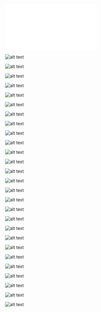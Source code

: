 ![alt text](Sect001.md)
![alt text](Slide1.PNG)
![alt text](Slide10.PNG)
![alt text](Slide11.PNG)
![alt text](Slide12.PNG)
![alt text](Slide13.PNG)
![alt text](Slide14.PNG)
![alt text](Slide15.PNG)
![alt text](Slide16.PNG)
![alt text](Slide17.PNG)
![alt text](Slide18.PNG)
![alt text](Slide19.PNG)
![alt text](Slide2.PNG)
![alt text](Slide20.PNG)
![alt text](Slide21.PNG)
![alt text](Slide22.PNG)
![alt text](Slide23.PNG)
![alt text](Slide24.PNG)
![alt text](Slide25.PNG)
![alt text](Slide26.PNG)
![alt text](Slide27.PNG)
![alt text](Slide3.PNG)
![alt text](Slide4.PNG)
![alt text](Slide5.PNG)
![alt text](Slide6.PNG)
![alt text](Slide7.PNG)
![alt text](Slide8.PNG)
![alt text](Slide9.PNG)
